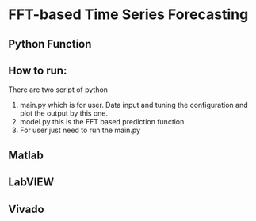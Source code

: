 # FFT-based Time Series Forecasting
## Python Function
## How to run:
There are two script of python
1. main.py which is for user. Data input and tuning the configuration and plot the output by this one.
2. model.py this is the FFT based prediction function.
3. For user just need to run the main.py




## Matlab

## LabVIEW

## Vivado



